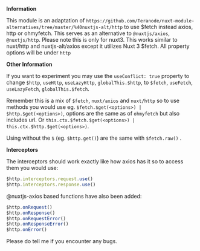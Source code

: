 **Information**

This module is an adaptation of `https://github.com/Teranode/nuxt-module-alternatives/tree/master/%40nuxtjs-alt/http` to use $fetch instead axios, http or ohmyfetch.
This serves as an alternative to `@nuxtjs/axios`, `@nuxtjs/http`. Please note this is only for nuxt3.
This works similar to nuxt/http and nuxtjs-alt/axios except it utilizes Nuxt 3 $fetch. All property options will be under `http`

**Other Information**

If you want to experiment you may use the `useConflict: true` property to change `$http`, `useHttp`, `useLazyHttp`, `globalThis.$http`, to `$fetch`, `useFetch`, `useLazyFetch`, `globalThis.$fetch`.

Remember this is a mix of `$fetch`, `nuxt/axios` and `nuxt/http` so to use methods you would use eg. `$fetch.$get(<options>) | $http.$get(<options>)`, options are the same as of `ohmyfetch` but also includes url. Or `this.ctx.$fetch.$get(<options>) | this.ctx.$http.$get(<options>)`.

Using without the `$` (eg. `$http.get()`) are the same with `$fetch.raw()` .

**Interceptors**

The interceptors should work exactly like how axios has it so to access them you would use:

```ts
$http.interceptors.request.use()
$http.interceptors.response.use()

```

@nuxtjs-axios based functions have also been added:

```ts
$http.onRequest()
$http.onResponse()
$http.onRequestError()
$http.onResponseError()
$http.onError()
```

Please do tell me if you encounter any bugs.